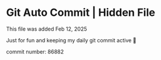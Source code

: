 # Git Auto Commit | Hidden File

This file was added Feb 12, 2025

Just for fun and keeping my daily git commit active 🤪

commit number: 86882
